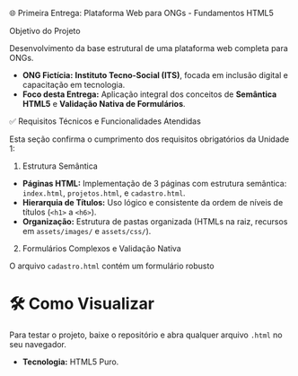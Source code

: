  🌐 Primeira Entrega: Plataforma Web para ONGs - Fundamentos HTML5

 Objetivo do Projeto

Desenvolvimento da base estrutural de uma plataforma web completa para ONGs.
* **ONG Fictícia:** **Instituto Tecno-Social (ITS)**, focada em inclusão digital e capacitação em tecnologia.
* **Foco desta Entrega:** Aplicação integral dos conceitos de **Semântica HTML5** e **Validação Nativa de Formulários**.

 ✅ Requisitos Técnicos e Funcionalidades Atendidas

Esta seção confirma o cumprimento dos requisitos obrigatórios da Unidade 1:

 1. Estrutura Semântica

* **Páginas HTML:** Implementação de 3 páginas com estrutura semântica: `index.html`, `projetos.html`, e `cadastro.html`.
* **Hierarquia de Títulos:** Uso lógico e consistente da ordem de níveis de títulos (`<h1>` a `<h6>`).
* **Organização:** Estrutura de pastas organizada (HTMLs na raiz, recursos em `assets/images/` e `assets/css/`).

 2. Formulários Complexos e Validação Nativa

O arquivo `cadastro.html` contém um formulário robusto
# 🛠️ Como Visualizar

Para testar o projeto, baixe o repositório e abra qualquer arquivo `.html` no seu navegador.

* **Tecnologia:** HTML5 Puro.
